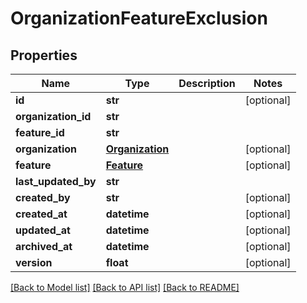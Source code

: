 # OrganizationFeatureExclusion

## Properties
Name | Type | Description | Notes
------------ | ------------- | ------------- | -------------
**id** | **str** |  | [optional] 
**organization_id** | **str** |  | 
**feature_id** | **str** |  | 
**organization** | [**Organization**](Organization.md) |  | [optional] 
**feature** | [**Feature**](Feature.md) |  | [optional] 
**last_updated_by** | **str** |  | 
**created_by** | **str** |  | [optional] 
**created_at** | **datetime** |  | [optional] 
**updated_at** | **datetime** |  | [optional] 
**archived_at** | **datetime** |  | [optional] 
**version** | **float** |  | [optional] 

[[Back to Model list]](../README.md#documentation-for-models) [[Back to API list]](../README.md#documentation-for-api-endpoints) [[Back to README]](../README.md)

